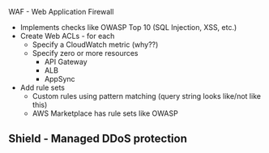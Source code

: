 WAF - Web Application Firewall
- Implements checks like OWASP Top 10 (SQL Injection, XSS, etc.)
- Create Web ACLs - for each
  - Specify a CloudWatch metric (why??)
  - Specify zero or more resources
    - API Gateway
    - ALB
    - AppSync
- Add rule sets
  - Custom rules using pattern matching (query string looks like/not like this)
  - AWS Marketplace has rule sets like OWASP

Shield - Managed DDoS protection
- 